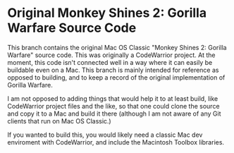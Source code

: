 # Original Monkey Shines 2: Gorilla Warfare Source Code
This branch contains the original Mac OS Classic "Monkey Shines 2: Gorilla Warfare" source code. This was originally a CodeWarrior project. At the moment, this code isn't connected well in a way where it can easily be buildable even on a Mac. This branch is mainly intended for reference as opposed to building, and to keep a record of the original implementation of Gorilla Warfare.

I am not opposed to adding things that would help it to at least build, like CodeWarrior project files and the like, so that one could clone the source and copy it to a Mac and build it there (although I am not aware of any Git clients that run on Mac OS Classic.)

If you wanted to build this, you would likely need a classic Mac dev enviroment with CodeWarrior, and include the Macintosh Toolbox libraries.